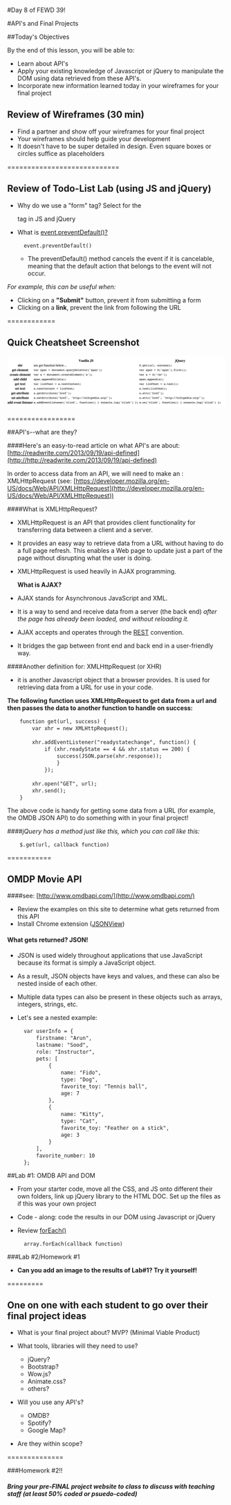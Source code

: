 #Day 8 of FEWD 39!

#API's and Final Projects

##Today's Objectives

By the end of this lesson, you will be able to:

- Learn about API's
- Apply your existing knowledge of Javascript or jQuery to manipulate the DOM using data retrieved from these API's.
- Incorporate new information learned today in your wireframes for your final project


## Review of Wireframes (30 min)

* Find a partner and show off your wireframes for your final project
* Your wireframes should help guide your development
* It doesn't have to be super detailed in design. Even square boxes or circles suffice as placeholders


============================


## Review of Todo-List Lab (using JS and jQuery)
* Why do we use a "form" tag? Select for the <form> tag in JS and jQuery
* What is [event.preventDefault()?](http://www.w3schools.com/jsref/event_preventdefault.asp)

		event.preventDefault()


	* The preventDefault() method cancels the event if it is cancelable, meaning that the default action that belongs to the event will not occur.

_For example, this can be useful when:_

* Clicking on a __"Submit"__ button, prevent it from submitting a form
* Clicking on a __link__, prevent the link from following the URL


============

## Quick Cheatsheet Screenshot

![jQuery CheatSheet Example](img/jQuery_JS_Cheatsheet.png)

=================


##API's--what are they?

####Here's an easy-to-read article on what API's are about: [http://readwrite.com/2013/09/19/api-defined](http://http://readwrite.com/2013/09/19/api-defined)


In order to access data from an API, we will need to make an :   XMLHttpRequest (see: [https://developer.mozilla.org/en-US/docs/Web/API/XMLHttpRequest](http://developer.mozilla.org/en-US/docs/Web/API/XMLHttpRequest))

####What is XMLHttpRequest? 
* XMLHttpRequest is an API that provides client functionality for transferring data between a client and a server. 
* It provides an easy way to retrieve data from a URL without having to do a full page refresh. This enables a Web page to update just a part of the page without disrupting what the user is doing.  
* XMLHttpRequest is used heavily in AJAX programming.

	__What is AJAX?__
	
* AJAX stands for Asynchronous JavaScript and XML.
* It is a way to send and receive data from a server (the back end) _after the page has already been loaded, and without reloading it._
* AJAX accepts and operates through the [REST](http://en.wikipedia.org/wiki/Representational_state_transfer) convention. 
* It bridges the gap between front end and back end in a user-friendly way.


####Another definition for: XMLHttpRequest (or XHR) 
* it is another Javascript object that a browser provides. It is used for retrieving data from a URL for use in your code.

__The following function uses XMLHttpRequest to get data from a url and then passes the data to another function to handle on success:__

		function get(url, success) {
  			var xhr = new XMLHttpRequest();

  			xhr.addEventListener("readystatechange", function() {
    			if (xhr.readyState == 4 && xhr.status == 200) {
      				success(JSON.parse(xhr.response));
    				}
  				});

  			xhr.open("GET", url);
  			xhr.send();
		}
The above code is handy for getting some data from a URL (for example, the OMDB JSON API) to do something with in your final project!

####_jQuery has a method just like this, which you can call like this:_ 
		
		$.get(url, callback function)

===========

## OMDP Movie API 

####see: [http://www.omdbapi.com/](http://www.omdbapi.com/)

* Review the examples on this site to determine what gets returned from this API
* Install Chrome extension ([JSONView](http://chrome.google.com/webstore/detail/jsonview/chklaanhfefbnpoihckbnefhakgolnmc?hl=en))

#### What gets returned? JSON!
* JSON is used widely throughout applications that use JavaScript because its format is simply a JavaScript object.
* As a result, JSON objects have keys and values, and these can also be nested inside of each other.
* Multiple data types can also be present in these objects such as arrays, integers, strings, etc.
* Let's see a nested example:

		var userInfo = {
    		firstname: "Arun",
    		lastname: "Sood",
    		role: "Instructor",
    		pets: [
        		{
            		name: "Fido",
            		type: "Dog",
            		favorite_toy: "Tennis ball",
            		age: 7
        		},
        		{
            		name: "Kitty",
            		type: "Cat",
            		favorite_toy: "Feather on a stick",
            		age: 3
        		}
    		],
    		favorite_number: 10
		};

##Lab #1:  OMDB API and DOM

* From your starter code, move all the CSS, and JS onto different their own folders, link up jQuery library to the HTML DOC.  Set up the files as if this was your own project
* Code - along:  code the results in our DOM using Javascript or jQuery
* Review [forEach()](https://developer.mozilla.org/en-US/docs/Web/JavaScript/Reference/Global_Objects/Array/forEach)

		array.forEach(callback function)

###Lab #2/Homework #1

* __Can you add an image to the results of Lab#1?  Try it yourself!__  

	

=========

## One on one with each student to go over their final project ideas

* What is your final project about? MVP? (Minimal Viable Product)
* What tools, libraries will they need to use?  
	* jQuery?
	* Bootstrap?
	* Wow.js?
	* Animate.css?
	* others?
	
* Will you use any API's?
	* OMDB?
	* Spotify?
	* Google Map? 
	
* Are they within scope?

==============

###Homework #2!!   
##### Bring your _pre-FINAL_ project website to class to discuss with teaching staff  (at least 50% coded or psuedo-coded)